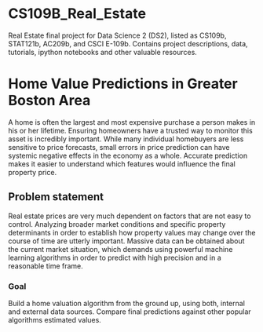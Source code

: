 # CS109B_Real_Estate
Real Estate final project for Data Science 2 (DS2), listed as CS109b, STAT121b, AC209b, and CSCI E-109b. Contains project descriptions, data, tutorials, ipython notebooks and other valuable resources.

# Home Value Predictions in Greater Boston Area

A home is often the largest and most expensive purchase a person makes in his or her lifetime. Ensuring homeowners have a trusted way to monitor this asset is incredibly important. While many individual homebuyers are less sensitive to price forecasts, small errors in price prediction can have systemic negative effects in the economy as a whole. Accurate prediction makes it easier to understand which features would influence the final property price. 

## Problem statement

Real estate prices are very much dependent on factors that are not easy to control. Analyzing broader market conditions and specific property determinants in order to establish how property values may change over the course of time are utterly important. Massive data can be obtained about the current market situation, which demands using powerful machine learning algorithms in order to predict with high precision and in a reasonable time frame. 

### Goal

Build a home valuation algorithm from the ground up, using both, internal and external data sources. Compare final predictions against other popular algorithms estimated values. 
